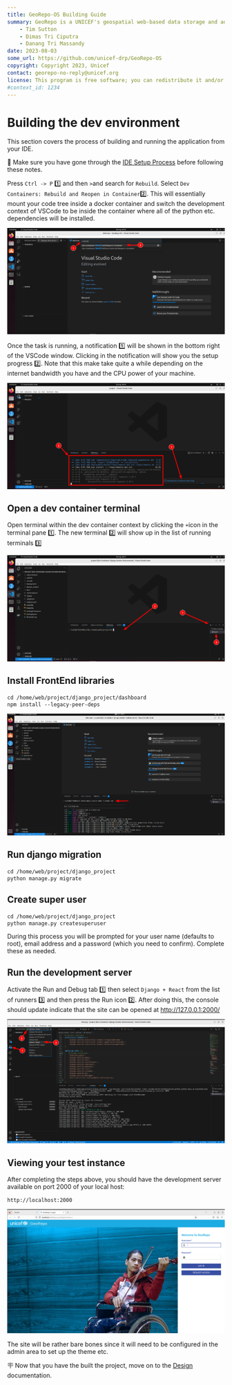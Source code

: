 ```yaml
---
title: GeoRepo-OS Building Guide
summary: GeoRepo is a UNICEF's geospatial web-based data storage and administrative boundary harmonization platform.
    - Tim Sutton
    - Dimas Tri Ciputra
    - Danang Tri Massandy
date: 2023-08-03
some_url: https://github.com/unicef-drp/GeoRepo-OS
copyright: Copyright 2023, Unicef
contact: georepo-no-reply@unicef.org
license: This program is free software; you can redistribute it and/or modify it under the terms of the GNU Affero General Public License as published by the Free Software Foundation; either version 3 of the License, or (at your option) any later version.
#context_id: 1234
---
```



# Building the dev environment

This section covers the process of building and running the application from your IDE.

🚩 Make sure you have gone through the [IDE Setup Process](ide-setup.md) before following these notes.

Press `Ctrl -> P` 1️⃣ and then `>`and search for `Rebuild`. Select `Dev Containers: Rebuild and Reopen in Container`2️⃣. This will essentially mount your code tree inside a docker container and switch the development context of VSCode to be inside the container where all of the python etc. dependencies will be installed.

![image.png](img/building-1.png)

Once the task is running, a notification 1️⃣ will be shown in the bottom right of the VSCode window. Clicking in the notification will show you the setup progress 2️⃣. Note that this make take quite a while depending on the internet bandwidth you have and the CPU power of your machine.

![image.png](img/building-2.png)
## Open a dev container terminal

Open  terminal within the dev container context by clicking the `+`icon in the terminal pane 1️⃣. The new terminal 2️⃣ will show up in the list of running terminals 3️⃣

![image.png](img/building-3.png)

## Install FrontEnd libraries

```
cd /home/web/project/django_project/dashboard
npm install --legacy-peer-deps
```

![image.png](img/building-4.png)


## Run django migration

```
cd /home/web/project/django_project
python manage.py migrate
```
## Create super user

```
cd /home/web/project/django_project
python manage.py createsuperuser
```

During this process you will be prompted for your user name (defaults to root), email address and a password (which you need to confirm). Complete these as needed.

## Run the development server

Activate the Run and Debug tab 1️⃣ then select `Django + React` from the list of runners 3️⃣ and then press the Run icon 2️⃣. After doing this, the console should update indicate that the site can be opened at http://127.0.0.1:2000/

![image.png](img/running-1.png)

## Viewing your test instance

After completing the steps above, you should have the development server available on port 2000 of your local host:

```
http://localhost:2000
```

![image.png](img/running-2.png)

The site will be rather bare bones since it will need to be configured in the admin area to set up the theme etc.

🪧 Now that you have the built the project, move on to the [Design](design.md) documentation.